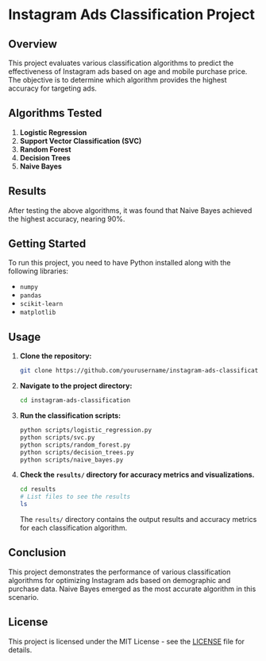 # Instagram Ads Classification Project

## Overview

This project evaluates various classification algorithms to predict the effectiveness of Instagram ads based on age and mobile purchase price. The objective is to determine which algorithm provides the highest accuracy for targeting ads.

## Algorithms Tested

1. **Logistic Regression**
2. **Support Vector Classification (SVC)**
3. **Random Forest**
4. **Decision Trees**
5. **Naive Bayes**

## Results

After testing the above algorithms, it was found that Naive Bayes achieved the highest accuracy, nearing 90%.

## Getting Started

To run this project, you need to have Python installed along with the following libraries:

- `numpy`
- `pandas`
- `scikit-learn`
- `matplotlib`

## Usage

1. **Clone the repository:**

    ```bash
    git clone https://github.com/yourusername/instagram-ads-classification.git
    ```

2. **Navigate to the project directory:**

    ```bash
    cd instagram-ads-classification
    ```

3. **Run the classification scripts:**

    ```bash
    python scripts/logistic_regression.py
    python scripts/svc.py
    python scripts/random_forest.py
    python scripts/decision_trees.py
    python scripts/naive_bayes.py
    ```

4. **Check the `results/` directory for accuracy metrics and visualizations.**

    ```bash
    cd results
    # List files to see the results
    ls
    ```

    The `results/` directory contains the output results and accuracy metrics for each classification algorithm.

## Conclusion

This project demonstrates the performance of various classification algorithms for optimizing Instagram ads based on demographic and purchase data. Naive Bayes emerged as the most accurate algorithm in this scenario.

## License

This project is licensed under the MIT License - see the [LICENSE](LICENSE) file for details.

